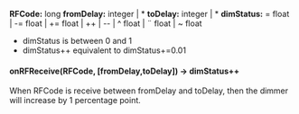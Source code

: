 **RFCode:** long
**fromDelay:** integer | *
**toDelay:** integer | *
**dimStatus:** = float | -= float | += float | ++ | -- | ^ float | ¨ float | ~ float
 - dimStatus is between 0 and 1
 - dimStatus++ equivalent to dimStatus+=0.01
 

#### onRFReceive(RFCode, [fromDelay,toDelay]) -> dimStatus++
When RFCode is receive between fromDelay and toDelay, then the dimmer will increase by 1 percentage point.
####

